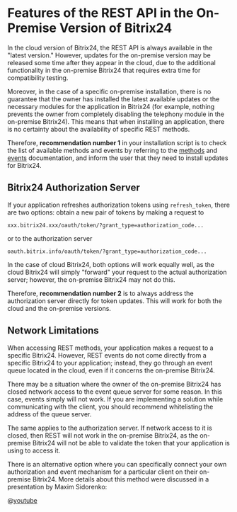 # Features of the REST API in the On-Premise Version of Bitrix24

In the cloud version of Bitrix24, the REST API is always available in the "latest version." However, updates for the on-premise version may be released some time after they appear in the cloud, due to the additional functionality in the on-premise Bitrix24 that requires extra time for compatibility testing.

Moreover, in the case of a specific on-premise installation, there is no guarantee that the owner has installed the latest available updates or the necessary modules for the application in Bitrix24 (for example, nothing prevents the owner from completely disabling the telephony module in the on-premise Bitrix24). This means that when installing an application, there is no certainty about the availability of specific REST methods.

Therefore, **recommendation number 1** in your installation script is to check the list of available methods and events by referring to the [methods](../../../api-reference/common/system/methods.md) and [events](../../../api-reference/events/index.md) documentation, and inform the user that they need to install updates for Bitrix24.

## Bitrix24 Authorization Server

If your application refreshes authorization tokens using `refresh_token`, there are two options: obtain a new pair of tokens by making a request to

```
xxx.bitrix24.xxx/oauth/token/?grant_type=authorization_code...
```

or to the authorization server

```
oauth.bitrix.info/oauth/token/?grant_type=authorization_code...
```

In the case of cloud Bitrix24, both options will work equally well, as the cloud Bitrix24 will simply "forward" your request to the actual authorization server; however, the on-premise Bitrix24 may not do this.

Therefore, **recommendation number 2** is to always address the authorization server directly for token updates. This will work for both the cloud and the on-premise versions.

## Network Limitations

When accessing REST methods, your application makes a request to a specific Bitrix24. However, REST events do not come directly from a specific Bitrix24 to your application; instead, they go through an event queue located in the cloud, even if it concerns the on-premise Bitrix24.

There may be a situation where the owner of the on-premise Bitrix24 has closed network access to the event queue server for some reason. In this case, events simply will not work. If you are implementing a solution while communicating with the client, you should recommend whitelisting the address of the queue server.

The same applies to the authorization server. If network access to it is closed, then REST will not work in the on-premise Bitrix24, as the on-premise Bitrix24 will not be able to validate the token that your application is using to access it.

There is an alternative option where you can specifically connect your own authorization and event mechanism for a particular client on their on-premise Bitrix24. More details about this method were discussed in a presentation by Maxim Sidorenko:

@[youtube](https://www.youtube.com/watch?v=MtTVF9Vf0Wo)